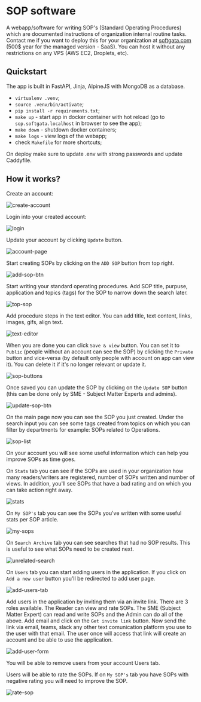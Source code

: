 # SOP software

A webapp/software for writing SOP's (Standard Operating Procedures) which are documented instructions of organization internal routine tasks. Contact me if you want to deploy this for your organization at 
[softgata.com](https://softgata.com/) (500$ year for the managed version - SaaS). You can host it without any restrictions on any VPS (AWS EC2, Droplets, etc).


## Quickstart

The app is built in FastAPI, Jinja, AlpineJS with MongoDB as a database.

- `virtualenv .venv`;
- `source .venv/bin/activate`;
- `pip install -r requirements.txt`;
- `make up` - start app in docker container with hot reload (go to `sop.softgata.localhost` in browser to see the app);
- `make down` - shutdown docker containers;
- `make logs` - view logs of the webapp;
- check `Makefile` for more shortcuts;

On deploy make sure to update .env with strong passwords and update Caddyfile.


## How it works?

Create an account:

![create-account](readmepics/create-account.png)

Login into your created account:

![login](readmepics/login.png)

Update your account by clicking `Update` button.

![account-page](readmepics/account-page.png)


Start creating SOPs by clicking on the `ADD SOP` button from top right.

![add-sop-btn](readmepics/add-sop-btn.png)


Start writing your standard operating procedures. Add SOP title, purpuse, application and topics (tags) for the SOP to narrow down the search later.


![top-sop](readmepics/top-sop.png)

Add procedure steps in the text editor. You can add title, text content, links, images, gifs, align text.

![text-editor](readmepics/text-editor.png)

When you are done you can click `Save & view` button. You can set it to `Public` (people without an account can see the SOP) by clicking the `Private` button and vice-versa (by default only people with account on app can view it). You can delete it if it's no longer relevant or update it.


![sop-buttons](readmepics/sop-buttons.png)

Once saved you can update the SOP by clicking on the `Update SOP` button (this can be done only by SME - Subject Matter Experts and admins). 

![update-sop-btn](readmepics/update-sop-btn.png)


On the main page now you can see the SOP you just created. Under the search input you can see some tags created from topics on which you can filter by departments for example: SOPs related to Operations.

![sop-list](readmepics/sop-list.png)


On your account you will see some useful information which can help you improve SOPs as time goes.

On `Stats` tab you can see if the SOPs are used in your organization how many readers/writers are registered, number of SOPs written and number of views. In addition, you'll see SOPs that have a bad rating and on which you can take action right away. 

![stats](readmepics/stats.png)

On `My SOP's` tab you can see the SOPs you've written with some useful stats per SOP article.

![my-sops](readmepics/my-sops.png)

On `Search Archive` tab you can see searches that had no SOP results. This is useful to see what SOPs need to be created next.

![unrelated-search](readmepics/unrelated-search.png)

On `Users` tab you can start adding users in the application. If you click on `Add a new user` button you'll be redirected to add user page.

![add-users-tab](readmepics/add-users-tab.png)

Add users in the application by inviting them via an invite link. 
There are 3 roles available. The Reader can view and rate SOPs. The SME (Subject Matter Expert) can read and write SOPs and the Admin can do all of the above. Add email and click on the `Get invite link` button. Now send the link via email, teams, slack any other text comunication platform you use to the user with that email. The user once will access that link will create an account and be able to use the application. 

![add-user-form](readmepics/add-user-form.png)

You will be able to remove users from your account Users tab.

Users will be able to rate the SOPs. If on `My SOP's` tab you have SOPs with negative rating you will need to improve the SOP.  

![rate-sop](readmepics/rate-sop.png)

